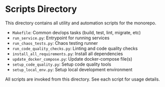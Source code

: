 # Scripts Directory

This directory contains all utility and automation scripts for the monorepo.

- `Makefile`: Common dev/ops tasks (build, test, lint, migrate, etc)
- `run_service.py`: Entrypoint for running services
- `run_chaos_tests.py`: Chaos testing runner
- `run_code_quality_checks.py`: Linting and code quality checks
- `install_all_requirements.py`: Install all dependencies
- `update_docker_compose.py`: Update docker-compose file(s)
- `setup_code_quality.py`: Setup code quality tools
- `setup_local_env.py`: Setup local development environment

All scripts are invoked from this directory. See each script for usage details. 